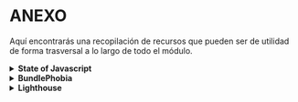 # ANEXO

Aquí encontrarás una recopilación de recursos que pueden ser de utilidad de forma trasversal a lo largo de todo el módulo.


<details>
  <summary>
    <strong>State of Javascript</strong>
  </summary>
  <a href="https://stateofjs.com/en-US" target="_blank">State of Javascript</a>
  <p>
    Estadísticas anuales de las características, herramientas y frameworks relacionadas con el lenguaje, basadas en encuestas realizadas a la comunidad.
  </p>
  <p>
    Puede resultar de utilidad para tener una orientación a la hora de considerar para su uso o dejar de considerar ciertas tecnologías.
  </p>
</details>

<details>
  <summary>
    <strong>BundlePhobia</strong>
  </summary>
    <a href="https://bundlephobia.com/">BundlePhobia</a>
  <p>
    ¿Cuánto ocupa cada paquete de npm?
  </p>
  <img src="assets/bundlephobia.png" alt="bundlephobia">
</details>

<details>
  <summary>
  <strong>Lighthouse</strong>
  </summary>
  <p>
    Herramienta para desarrolladores incorporada en el navegador Chrome que nos permite realizar auditoría de aplicaciones web.
  </p>
  <img src="assets/lighthouse1.png" alt="lighthouse 1">
  <img src="assets/lighthouse2.png" alt="lighthouse 2">
</details>